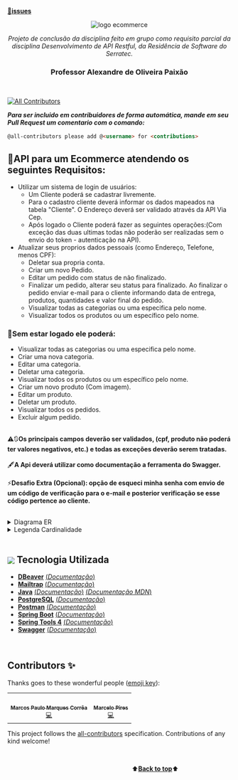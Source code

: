 [🚧**issues**](https://github.com/marcosbarker/ecommerce-API-Restful/issues/1) <a name="back-to-top">
<p align="center">
  <img height="400px" src="https://freevector-images.s3.amazonaws.com/uploads/vector/preview/36682/36682.png" alt="logo ecommerce"/>
</p>
<p align="center">
<i>Projeto de conclusão da disciplina feito em grupo como requisito parcial da disciplina Desenvolvimento de API Restful, da Residência de Software do Serratec.</i>
</p>
<h3 align="center">Professor Alexandre de Oliveira Paixão</h3>
</br>

<!-- ALL-CONTRIBUTORS-BADGE:START - Do not remove or modify this section -->
[![All Contributors](https://img.shields.io/badge/all_contributors-2-orange.svg?style=flat-square)](#contributors-)
<!-- ALL-CONTRIBUTORS-BADGE:END -->
***Para ser incluido em contribuidores de forma automática, mande em seu Pull Request um comentario com o comando:***
~~~html
@all-contributors please add @<username> for <contributions>
~~~



## 🔑API para um Ecommerce atendendo os seguintes Requisitos:
- Utilizar um sistema de login de usuários:<br> 
  * Um Cliente poderá se cadastrar livremente.<br> 
  * Para o cadastro cliente deverá informar os dados mapeados na tabela "Cliente". O Endereço deverá ser validado através da API Via Cep.<br> 
  * Após logado o Cliente poderá fazer as seguintes operações:(Com exceção das duas ultimas todas não poderão ser realizadas sem o envio do token - autenticação na API).<br> 
- Atualizar seus proprios dados pessoais (como Endereço, Telefone, menos CPF):<br> 
  - Deletar sua propria conta.<br> 
  - Criar um novo Pedido.<br>   
  - Editar um pedido com status de não finalizado.<br> 
  - Finalizar um pedido, alterar seu status para finalizado. Ao finalizar o pedido enviar e-mail para o cliente informando data de entrega, produtos, quantidades e valor final do pedido.<br> 
  - Visualizar todas as categorias ou uma especifica pelo nome.<br> 
  - Visualizar todos os produtos ou um específico pelo nome.<br> 

### 📖Sem estar logado ele poderá:
- Visualizar todas as categorias ou uma especifica pelo nome.<br> 
- Criar uma nova categoria.<br> 
- Editar uma categoria.<br> 
- Deletar uma categoria.<br> 
- Visualizar todos os produtos ou um específico pelo nome.<br> 
- Criar um novo produto (Com imagem).<br> 
- Editar um produto.<br> 
- Deletar um produto.<br> 
- Visualizar todos os pedidos.<br> 
- Excluir algum pedido.<br><br> 

⚠️🔃**Os principais campos deverão ser validados, (cpf, produto não poderá ter valores negativos, etc.) e todas as exceções deverão serem tratadas.**<br><br> 
🖋**A Api deverá utilizar como documentação a ferramenta do Swagger.**<br><br> 
⚡**Desafio Extra (Opcional): opção de esqueci minha senha com envio de um código de verificação para o e-mail e posterior verificação se esse código pertence ao cliente.**<br> 
<br>
<details>
<summary>Diagrama ER</summary>
<img align="center" src="assets/diagrama.png">
</details>
<details>
<summary>Legenda Cardinalidade</summary>
<img align="center" height="400px" src="assets/cardinalidade.jpeg">
</details>
<br>

## <img  height="45px" align="center" src="https://github.com/marcosbarker/serratec.residencia/blob/main/assets/stockrocketgif.gif"> Tecnologia Utilizada
- [**DBeaver**](https://dbeaver.io/)    [(*Documentação*)](https://dbeaver.com/docs/wiki/)
- [**Mailtrap**](https://mailtrap.io/)    [(*Documentação*)](https://mailtrap.docs.apiary.io/#)    
- [**Java**](https://www.oracle.com/java/technologies/)    [(*Documentação*)](https://docs.oracle.com/en/java/)    [(*Documentação MDN*)](https://developer.mozilla.org/en-US/docs/Glossary/Java)
- [**PostgreSQL**](https://www.postgresql.org/)    [(*Documentação*)](http://pgdocptbr.sourceforge.net/pg80/index.html)
- [**Postman**](https://www.postman.com/downloads/)    [(*Documentação*)](https://learning.postman.com/docs/getting-started/introduction/)
- [**Spring Boot**](https://spring.io/)    [(*Documentação*)](https://spring.io/projects/spring-boot)
- [**Spring Tools 4**](https://spring.io/tools)    [(*Documentação*)](https://github.com/spring-projects/sts4/wiki)
- [**Swagger**](https://swagger.io/)    [(*Documentação*)](https://swagger.io/solutions/api-documentation/)      
<br>

## Contributors ✨

Thanks goes to these wonderful people ([emoji key](https://allcontributors.org/docs/en/emoji-key)):

<!-- ALL-CONTRIBUTORS-LIST:START - Do not remove or modify this section -->
<!-- prettier-ignore-start -->
<!-- markdownlint-disable -->
<table>
  <tr>
    <td align="center"><a href="http://linktr.ee/marcos_barker"><img src="https://avatars.githubusercontent.com/u/57602117?v=4?s=100" width="100px;" alt=""/><br /><sub><b>Marcos Paulo Marques Corrêa </b></sub></a><br /><a href="https://github.com/marcosbarker/ecommerce-API-Restful/commits?author=marcosbarker" title="Code">💻</a></td>
    <td align="center"><a href="https://github.com/mpj144"><img src="https://avatars.githubusercontent.com/u/82114419?v=4?s=100" width="100px;" alt=""/><br /><sub><b>Marcelo Pires</b></sub></a><br /><a href="https://github.com/marcosbarker/ecommerce-API-Restful/commits?author=mpj144" title="Code">💻</a></td>
  </tr>
</table>

<!-- markdownlint-restore -->
<!-- prettier-ignore-end -->

<!-- ALL-CONTRIBUTORS-LIST:END -->

This project follows the [all-contributors](https://github.com/all-contributors/all-contributors) specification. Contributions of any kind welcome!

<br>

&emsp;&emsp;&emsp;&emsp;&emsp;&emsp;&emsp;&emsp;&emsp;&emsp;&emsp;&emsp;&emsp;&emsp;&emsp;&emsp;&emsp;&emsp;&emsp;&emsp;⬆️[**Back to top**](#back-to-top)⬆️
